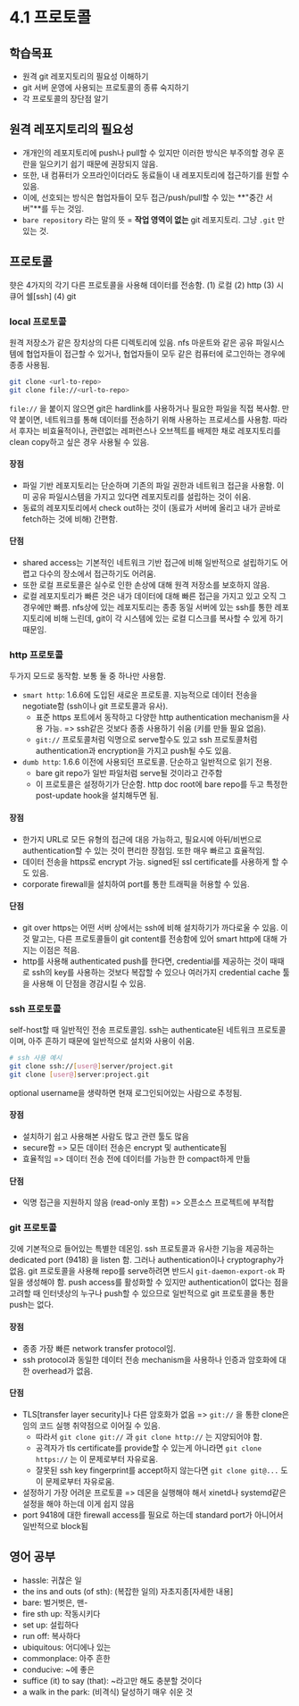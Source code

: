 # 4.1 프로토콜

## 학습목표
- 원격 git 레포지토리의 필요성 이해하기
- git 서버 운영에 사용되는 프로토콜의 종류 숙지하기
- 각 프로토콜의 장단점 알기

## 원격 레포지토리의 필요성
- 개개인의 레포지토리에 push나 pull할 수 있지만 이러한 방식은 부주의할 경우 혼란을 일으키기 쉽기 때문에 권장되지 않음.
- 또한, 내 컴퓨터가 오프라인이더라도 동료들이 내 레포지토리에 접근하기를 원할 수 있음.
- 이에, 선호되는 방식은 협업자들이 모두 접근/push/pull할 수 있는 **"중간 서버"**를 두는 것임.
- `bare repository` 라는 말의 뜻 = **작업 영역이 없는** git 레포지토리. 그냥 `.git` 만 있는 것.

## 프로토콜
햣은 4가지의 각기 다른 프로토콜을 사용해 데이터를 전송함. (1) 로컬 (2) http (3) 시큐어 쉘[ssh] (4) git
### local 프로토콜
원격 저장소가 같은 장치상의 다른 디렉토리에 있음. nfs 마운트와 같은 공유 파일시스템에 협업자들이 접근할 수 있거나, 협업자들이 모두 같은 컴퓨터에 로그인하는 경우에 종종 사용됨.
```bash
git clone <url-to-repo>
git clone file://<url-to-repo>
```
`file://` 을 붙이지 않으면 git은 hardlink를 사용하거나 필요한 파일을 직접 복사함. 만약 붙이면, 네트워크를 통해 데이터를 전송하기 위해 사용하는 프로세스를 사용함. 따라서 후자는 비효율적이나, 관련없는 레퍼런스나 오브젝트를 배제한 채로 레포지토리를 clean copy하고 싶은 경우 사용될 수 있음.
#### 장점
- 파일 기반 레포지토리는 단순하며 기존의 파일 권한과 네트워크 접근을 사용함. 이미 공유 파일시스템을 가지고 있다면 레포지토리를 설립하는 것이 쉬움.
- 동료의 레포지토리에서 check out하는 것이 (동료가 서버에 올리고 내가 곧바로 fetch하는 것에 비해) 간편함.
#### 단점
- shared access는 기본적인 네트워크 기반 접근에 비해 일반적으로 설립하기도 어렵고 다수의 장소에서 접근하기도 어려움.
- 또한 로컬 프로토콜은 실수로 인한 손상에 대해 원격 저장소를 보호하지 않음.
- 로컬 레포지토리가 빠른 것은 내가 데이터에 대해 빠른 접근을 가지고 있고 오직 그 경우에만 빠름. nfs상에 있는 레포지토리는 종종 동일 서버에 있는 ssh를 통한 레포지토리에 비해 느린데, git이 각 시스템에 있는 로컬 디스크를 복사할 수 있게 하기 때문임.

### http 프로토콜
두가지 모드로 동작함. 보통 둘 중 하나만 사용함.
- `smart http`: 1.6.6에 도입된 새로운 프로토콜. 지능적으로 데이터 전송을 negotiate함 (ssh이나 git 프로토콜과 유사).
   - 표준 https 포트에서 동작하고 다양한 http authentication mechanism을 사용 가능. => ssh같은 것보다 종종 사용하기 쉬움 (키를 만들 필요 없음).
   - `git://` 프로토콜처럼 익명으로 serve할수도 있고 ssh 프로토콜처럼 authentication과 encryption을 가지고 push될 수도 있음.
- `dumb http`: 1.6.6 이전에 사용되던 프로토콜. 단순하고 일반적으로 읽기 전용.
   - bare git repo가 일반 파일처럼 serve될 것이라고 간주함
   - 이 프로토콜은 설정하기가 단순함. http doc root에 bare repo를 두고 특정한 post-update hook을 설치해두면 됨.
#### 장점
- 한가지 URL로 모든 유형의 접근에 대응 가능하고, 필요시에 아뒤/비번으로 authentication할 수 있는 것이 편리한 장점임. 또한 매우 빠르고 효율적임.
- 데이터 전송을 https로 encrypt 가능. signed된 ssl certificate를 사용하게 할 수도 있음.
- corporate firewall을 설치하여 port를 통한 트래픽을 허용할 수 있음.
#### 단점
- git over https는 어떤 서버 상에서는 ssh에 비해 설치하기가 까다로울 수 있음. 이것 말고는, 다른 프로토콜들이 git content를 전송함에 있어 smart http에 대해 가지는 이점은 적음.
- http를 사용해 authenticated push를 한다면, credential를 제공하는 것이 때때로 ssh의 key를 사용하는 것보다 복잡할 수 있으나 여러가지 credential cache 툴을 사용해 이 단점을 경감시킬 수 있음.

### ssh 프로토콜
self-host할 때 일반적인 전송 프로토콜임. ssh는 authenticate된 네트워크 프로토콜이며, 아주 흔하기 때문에 일반적으로 설치와 사용이 쉬움.
```bash
# ssh 사용 예시
git clone ssh://[user@]server/project.git
git clone [user@]server:project.git
```
optional username을 생략하면 현재 로그인되어있는 사람으로 추정됨.
#### 장점
- 설치하기 쉽고 사용해본 사람도 많고 관련 툴도 많음
- secure함 => 모든 데이터 전송은 encrypt 및 authenticate됨
- 효율적임 => 데이터 전송 전에 데이터를 가능한 한 compact하게 만듦
#### 단점
- 익명 접근을 지원하지 않음 (read-only 포함) => 오픈소스 프로젝트에 부적합

### git 프로토콜
깃에 기본적으로 들어있는 특별한 데몬임. ssh 프로토콜과 유사한 기능을 제공하는 dedicated port (9418) 을 listen 함. 그러나 authentication이나 cryptography가 없음. git 프로토콜을 사용해 repo를 serve하려면 반드시 `git-daemon-export-ok` 파일을 생성해야 함. push access를 활성화할 수 있지만 authentication이 없다는 점을 고려할 때 인터넷상의 누구나 push할 수 있으므로 일반적으로 git 프로토콜을 통한 push는 없다.
#### 장점
- 종종 가장 빠른 network transfer protocol임.
- ssh protocol과 동일한 데이터 전송 mechanism을 사용하나 인증과 암호화에 대한 overhead가 없음.
#### 단점
- TLS[transfer layer security]나 다른 암호화가 없음 => `git://` 을 통한 clone은 임의 코드 실행 취약점으로 이어질 수 있음.
   - 따라서 `git clone git://` 과 `git clone http://` 는 지양되어야 함.
   - 공격자가 tls certificate를 provide할 수 있는게 아니라면 `git clone https://` 는 이 문제로부터 자유로움.
   - 잘못된 ssh key fingerprint를 accept하지 않는다면 `git clone git@...` 도 이 문제로부터 자유로움.
- 설정하기 가장 어려운 프로토콜 => 데몬을 실행해야 해서 xinetd나 systemd같은 설정을 해야 하는데 이게 쉽지 않음
- port 9418에 대한 firewall access를 필요로 하는데 standard port가 아니어서 일반적으로 block됨

## 영어 공부
- hassle: 귀찮은 일
- the ins and outs (of sth): (복잡한 일의) 자초지종[자세한 내용]
- bare: 벌거벗은, 맨-
- fire sth up: 작동시키다
- set up: 설립하다
- run off: 복사하다
- ubiquitous: 어디에나 있는
- commonplace: 아주 흔한
- conducive: ~에 좋은
- suffice (it) to say (that): ~라고만 해도 충분할 것이다
- a walk in the park: (비격식) 달성하기 매우 쉬운 것